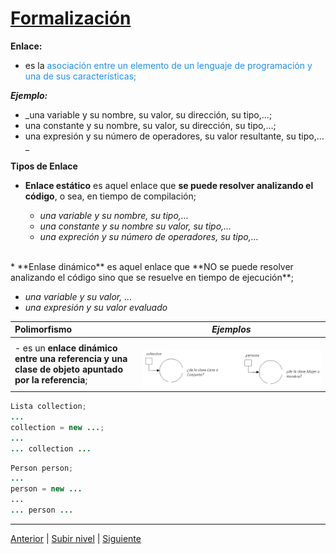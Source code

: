 # [Formalización](README.md)



**Enlace:** 

 + es la <span style="color:dodgerblue;">asociación entre un elemento de un lenguaje de programación y una de sus características;</span>

***Ejemplo:*** 

* \_una variable y su nombre, su valor, su dirección, su tipo,…​;
* una constante y su nombre, su valor, su dirección, su tipo,…​;
* una expresión y su número de operadores, su valor resultante, su tipo,…​\_

 **Tipos de Enlace**  

* **Enlace estático** es aquel enlace que **se puede resolver analizando el código**, o sea, en tiempo de compilación;

  * *una variable y su nombre, su tipo,…​*
  * *una constante y su nombre su valor, su tipo,…​*
  * *una expreción y su número de operadores, su tipo,…​*
<br>
* **Enlase dinámico** es aquel enlace que **NO se puede resolver analizando el código sino que se resuelve en tiempo de ejecución**;


  * *una variable y su valor, …​*
  * *una expresión y su valor evaluado*



| **Polimorfismo** | *Ejemplos* |
| :--- | --- |
|-  es un **enlace dinámico entre una referencia y una clase de objeto apuntado por la referencia**;| &nbsp;&nbsp;&nbsp;&nbsp;&nbsp;&nbsp;&nbsp;&nbsp;&nbsp;&nbsp;&nbsp;&nbsp;&nbsp;&nbsp;&nbsp;&nbsp;&nbsp;&nbsp;&nbsp;&nbsp;&nbsp;&nbsp;&nbsp;&nbsp;&nbsp;&nbsp;&nbsp;&nbsp;&nbsp;&nbsp;&nbsp;&nbsp;&nbsp;&nbsp;&nbsp;&nbsp;&nbsp;&nbsp;&nbsp;&nbsp;&nbsp;&nbsp;&nbsp;&nbsp; ![listacolection](/images/ListaColeccion.jpg)  |




```java
Lista collection;
...
collection = new ...;
...
... collection ...
```


```java
Person person;
...
person = new ...
...
... person ...
```
---



[Anterior](../README.md) | [Subir nivel](../README.md) | [Siguiente](../u2polymorphismVsOverloading/README.md)
